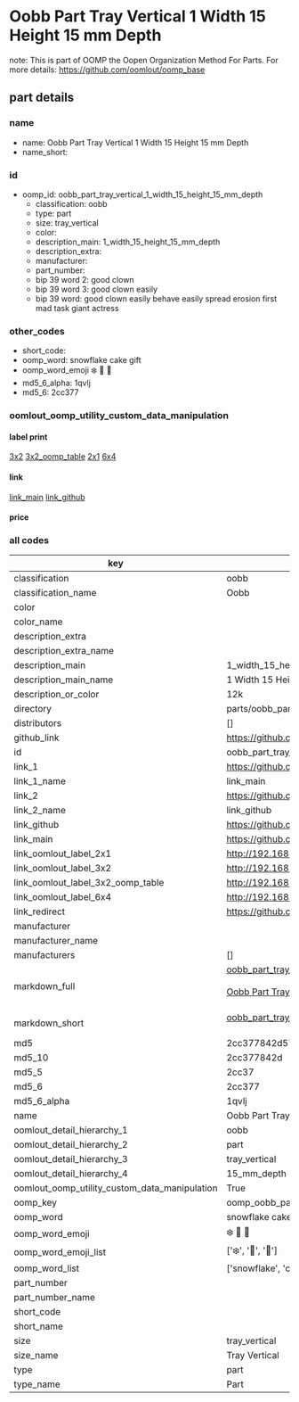# Oobb Part Tray Vertical 1 Width 15 Height 15 mm Depth  

note: This is part of OOMP the Oopen Organization Method For Parts. For more details: https://github.com/oomlout/oomp_base

##  part details
  







### name
* name: Oobb Part Tray Vertical 1 Width 15 Height 15 mm Depth
* name_short: 
### id
* oomp_id: oobb_part_tray_vertical_1_width_15_height_15_mm_depth
  * classification: oobb
  * type: part
  * size: tray_vertical
  * color: 
  * description_main: 1_width_15_height_15_mm_depth
  * description_extra: 
  * manufacturer: 
  * part_number: 
  * bip 39 word 2: good clown
  * bip 39 word 3: good clown easily
  * bip 39 word: good clown easily behave easily spread erosion first mad task giant actress

### other_codes
* short_code: 
* oomp_word: snowflake cake gift
* oomp_word_emoji :snowflake: :cake: :gift:
* md5_6_alpha: 1qvlj
* md5_6: 2cc377






### oomlout_oomp_utility_custom_data_manipulation
#### label print
[3x2](http://192.168.1.245:1112/?label=oomp%201qvlj)
[3x2_oomp_table](http://192.168.1.108:1112/?label=oomp%201qvlj)
[2x1](http://192.168.1.242:1112/?label=oomp%201qvlj)
[6x4](http://192.168.1.55:1112/?label=oomp%201qvlj)    

#### link

[link_main](https://github.com/oomlout/oomlout_oomp_version_1_messy/tree/main/parts/oobb_part_tray_vertical_1_width_15_height_15_mm_depth) [link_github](https://github.com/oomlout/oomlout_oomp_version_1_messy/tree/main/parts/oobb_part_tray_vertical_1_width_15_height_15_mm_depth)                             

#### price







### all codes 
| key | value |  
| --- | --- |  
| classification | oobb |  
| classification_name | Oobb |  
| color |  |  
| color_name |  |  
| description_extra |  |  
| description_extra_name |  |  
| description_main | 1_width_15_height_15_mm_depth |  
| description_main_name | 1 Width 15 Height 15 mm Depth |  
| description_or_color | 12k |  
| directory | parts/oobb_part_tray_vertical_1_width_15_height_15_mm_depth |  
| distributors | [] |  
| github_link | https://github.com/oomlout/oomlout_oomp_part_src/tree/main/parts/oobb_part_tray_vertical_1_width_15_height_15_mm_depth |  
| id | oobb_part_tray_vertical_1_width_15_height_15_mm_depth |  
| link_1 | https://github.com/oomlout/oomlout_oomp_version_1_messy/tree/main/parts/oobb_part_tray_vertical_1_width_15_height_15_mm_depth |  
| link_1_name | link_main |  
| link_2 | https://github.com/oomlout/oomlout_oomp_version_1_messy/tree/main/parts/oobb_part_tray_vertical_1_width_15_height_15_mm_depth |  
| link_2_name | link_github |  
| link_github | https://github.com/oomlout/oomlout_oomp_version_1_messy/tree/main/parts/oobb_part_tray_vertical_1_width_15_height_15_mm_depth |  
| link_main | https://github.com/oomlout/oomlout_oomp_version_1_messy/tree/main/parts/oobb_part_tray_vertical_1_width_15_height_15_mm_depth |  
| link_oomlout_label_2x1 | http://192.168.1.242:1112/?label=oomp%201qvlj |  
| link_oomlout_label_3x2 | http://192.168.1.245:1112/?label=oomp%201qvlj |  
| link_oomlout_label_3x2_oomp_table | http://192.168.1.108:1112/?label=oomp%201qvlj |  
| link_oomlout_label_6x4 | http://192.168.1.55:1112/?label=oomp%201qvlj |  
| link_redirect | https://github.com/oomlout/oomlout_oomp_version_1_messy/tree/main/parts/oobb_part_tray_vertical_1_width_15_height_15_mm_depth |  
| manufacturer |  |  
| manufacturer_name |  |  
| manufacturers | [] |  
| markdown_full | [oobb_part_tray_vertical_1_width_15_height_15_mm_depth](none)<br>[](none)<br>[Oobb Part Tray Vertical 1 Width 15 Height 15 Mm Depth](none)<br><br> |  
| markdown_short | [oobb_part_tray_vertical_1_width_15_height_15_mm_depth](none)<br><br> |  
| md5 | 2cc377842d5769974c22c1468b0b0323 |  
| md5_10 | 2cc377842d |  
| md5_5 | 2cc37 |  
| md5_6 | 2cc377 |  
| md5_6_alpha | 1qvlj |  
| name | Oobb Part Tray Vertical 1 Width 15 Height 15 mm Depth |  
| oomlout_detail_hierarchy_1 | oobb |  
| oomlout_detail_hierarchy_2 | part |  
| oomlout_detail_hierarchy_3 | tray_vertical |  
| oomlout_detail_hierarchy_4 | 15_mm_depth |  
| oomlout_oomp_utility_custom_data_manipulation | True |  
| oomp_key | oomp_oobb_part_tray_vertical_1_width_15_height_15_mm_depth |  
| oomp_word | snowflake cake gift |  
| oomp_word_emoji | :snowflake: :cake: :gift: |  
| oomp_word_emoji_list | [':snowflake:', ':cake:', ':gift:'] |  
| oomp_word_list | ['snowflake', 'cake', 'gift'] |  
| part_number |  |  
| part_number_name |  |  
| short_code |  |  
| short_name |  |  
| size | tray_vertical |  
| size_name | Tray Vertical |  
| type | part |  
| type_name | Part |  
